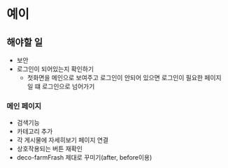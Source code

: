 # 예이

## 해야할 일

- 보안
- 로그인이 되어있는지 확인하기
  - 첫화면을 메인으로 보여주고 로그인이 안되어 있으면 로그인이 필요한 페이지 일 떄 로그인으로 넘어가기

### 메인 페이지

- 검색기능
- 카테고리 추가
- 각 게시물에 자세히보기 페이지 연결
- 상호작용되는 버튼 재확인
- deco-farmFrash 제대로 꾸미기(after, before이용)
